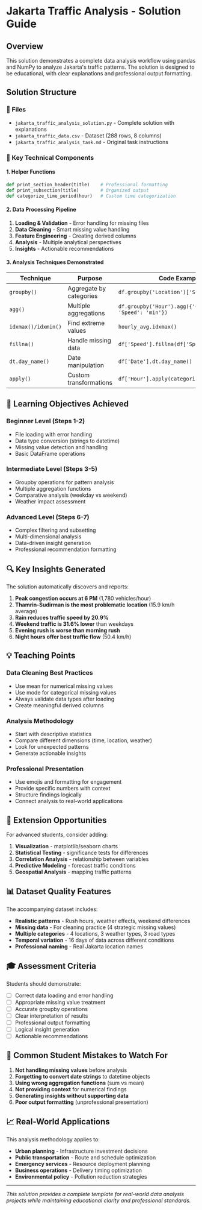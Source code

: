 # Jakarta Traffic Analysis - Solution Guide

## Overview

This solution demonstrates a complete data analysis workflow using pandas and NumPy to analyze Jakarta's traffic patterns. The solution is designed to be educational, with clear explanations and professional output formatting.

## Solution Structure

### 📁 Files
- `jakarta_traffic_analysis_solution.py` - Complete solution with explanations
- `jakarta_traffic_data.csv` - Dataset (288 rows, 8 columns)
- `jakarta_traffic_analysis_task.md` - Original task instructions

### 🔧 Key Technical Components

#### 1. **Helper Functions**
```python
def print_section_header(title)    # Professional formatting
def print_subsection(title)        # Organized output
def categorize_time_period(hour)   # Custom time categorization
```

#### 2. **Data Processing Pipeline**
1. **Loading & Validation** - Error handling for missing files
2. **Data Cleaning** - Smart missing value handling
3. **Feature Engineering** - Creating derived columns
4. **Analysis** - Multiple analytical perspectives
5. **Insights** - Actionable recommendations

#### 3. **Analysis Techniques Demonstrated**

| Technique | Purpose | Code Example |
|-----------|---------|-------------|
| `groupby()` | Aggregate by categories | `df.groupby('Location')['Speed'].mean()` |
| `agg()` | Multiple aggregations | `df.groupby('Hour').agg({'Count': 'mean', 'Speed': 'min'})` |
| `idxmax()/idxmin()` | Find extreme values | `hourly_avg.idxmax()` |
| `fillna()` | Handle missing data | `df['Speed'].fillna(df['Speed'].mean())` |
| `dt.day_name()` | Date manipulation | `df['Date'].dt.day_name()` |
| `apply()` | Custom transformations | `df['Hour'].apply(categorize_time_period)` |

## 🎯 Learning Objectives Achieved

### **Beginner Level (Steps 1-2)**
- File loading with error handling
- Data type conversion (strings to datetime)
- Missing value detection and handling
- Basic DataFrame operations

### **Intermediate Level (Steps 3-5)**
- Groupby operations for pattern analysis
- Multiple aggregation functions
- Comparative analysis (weekday vs weekend)
- Weather impact assessment

### **Advanced Level (Steps 6-7)**
- Complex filtering and subsetting
- Multi-dimensional analysis
- Data-driven insight generation
- Professional recommendation formatting

## 🔍 Key Insights Generated

The solution automatically discovers and reports:

1. **Peak congestion occurs at 6 PM** (1,780 vehicles/hour)
2. **Thamrin-Sudirman is the most problematic location** (15.9 km/h average)
3. **Rain reduces traffic speed by 20.9%**
4. **Weekend traffic is 31.6% lower** than weekdays
5. **Evening rush is worse than morning rush**
6. **Night hours offer best traffic flow** (50.4 km/h)

## 💡 Teaching Points

### **Data Cleaning Best Practices**
- Use mean for numerical missing values
- Use mode for categorical missing values
- Always validate data types after loading
- Create meaningful derived columns

### **Analysis Methodology**
- Start with descriptive statistics
- Compare different dimensions (time, location, weather)
- Look for unexpected patterns
- Generate actionable insights

### **Professional Presentation**
- Use emojis and formatting for engagement
- Provide specific numbers with context
- Structure findings logically
- Connect analysis to real-world applications

## 🚀 Extension Opportunities

For advanced students, consider adding:

1. **Visualization** - matplotlib/seaborn charts
2. **Statistical Testing** - significance tests for differences
3. **Correlation Analysis** - relationship between variables
4. **Predictive Modeling** - forecast traffic conditions
5. **Geospatial Analysis** - mapping traffic patterns

## 📊 Dataset Quality Features

The accompanying dataset includes:
- **Realistic patterns** - Rush hours, weather effects, weekend differences
- **Missing data** - For cleaning practice (4 strategic missing values)
- **Multiple categories** - 4 locations, 3 weather types, 3 road types
- **Temporal variation** - 16 days of data across different conditions
- **Professional naming** - Real Jakarta location names

## 🎓 Assessment Criteria

Students should demonstrate:
- [ ] Correct data loading and error handling
- [ ] Appropriate missing value treatment
- [ ] Accurate groupby operations
- [ ] Clear interpretation of results
- [ ] Professional output formatting
- [ ] Logical insight generation
- [ ] Actionable recommendations

## 🔧 Common Student Mistakes to Watch For

1. **Not handling missing values** before analysis
2. **Forgetting to convert date strings** to datetime objects
3. **Using wrong aggregation functions** (sum vs mean)
4. **Not providing context** for numerical findings
5. **Generating insights without supporting data**
6. **Poor output formatting** (unprofessional presentation)

## 📈 Real-World Applications

This analysis methodology applies to:
- **Urban planning** - Infrastructure investment decisions
- **Public transportation** - Route and schedule optimization
- **Emergency services** - Resource deployment planning
- **Business operations** - Delivery timing optimization
- **Environmental policy** - Pollution reduction strategies

---

*This solution provides a complete template for real-world data analysis projects while maintaining educational clarity and professional standards.* 